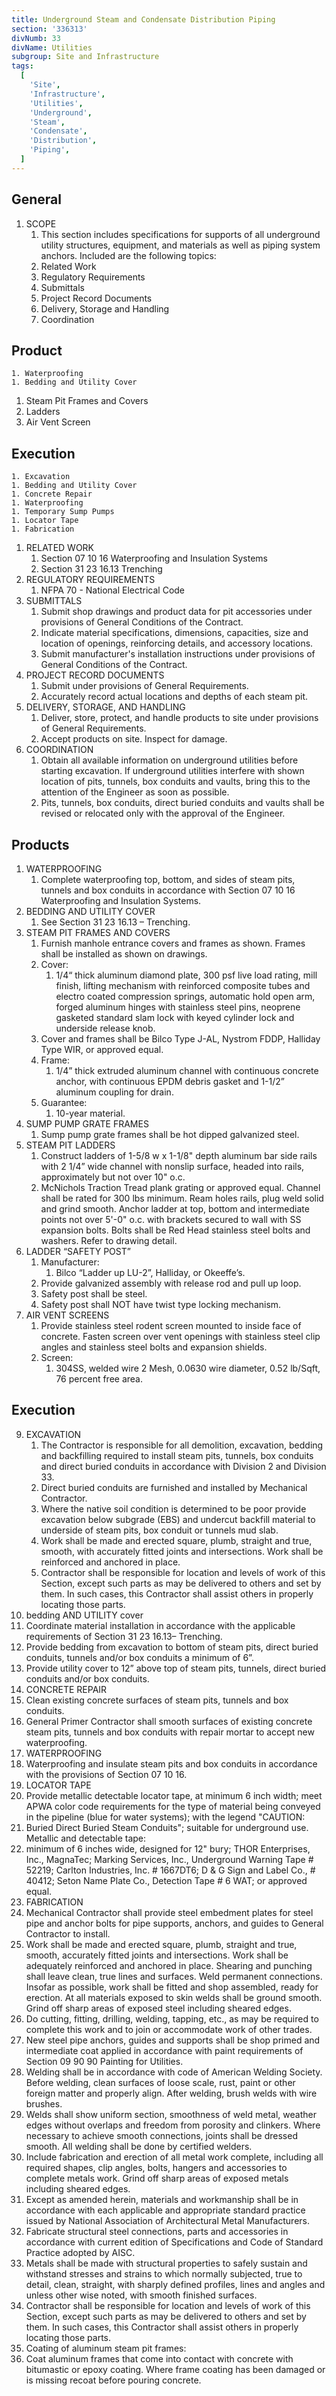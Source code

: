 ```yaml
---
title: Underground Steam and Condensate Distribution Piping
section: '336313'
divNumb: 33
divName: Utilities
subgroup: Site and Infrastructure
tags:
  [
    'Site',
    'Infrastructure',
    'Utilities',
    'Underground',
    'Steam',
    'Condensate',
    'Distribution',
    'Piping',
  ]
---
```


## General

1. SCOPE
   1. This section includes specifications for supports of all underground utility structures, equipment, and materials as well as piping system anchors. Included are the following topics:
   1. Related Work
   1. Regulatory Requirements
   1. Submittals
   1. Project Record Documents
   1. Delivery, Storage and Handling
   1. Coordination

## Product

    1. Waterproofing
    1. Bedding and Utility Cover

1.  Steam Pit Frames and Covers
1.  Ladders
1.  Air Vent Screen

## Execution

    1. Excavation
    1. Bedding and Utility Cover
    1. Concrete Repair
    1. Waterproofing
    1. Temporary Sump Pumps
    1. Locator Tape
    1. Fabrication

1. RELATED WORK
   1. Section 07 10 16 Waterproofing and Insulation Systems
   2. Section 31 23 16.13 Trenching
2. REGULATORY REQUIREMENTS
   1. NFPA 70 - National Electrical Code
3. SUBMITTALS
   1. Submit shop drawings and product data for pit accessories under provisions of General Conditions of the Contract.
   2. Indicate material specifications, dimensions, capacities, size and location of openings, reinforcing details, and accessory locations.
   3. Submit manufacturer's installation instructions under provisions of General Conditions of the Contract.
4. PROJECT RECORD DOCUMENTS
   1. Submit under provisions of General Requirements.
   2. Accurately record actual locations and depths of each steam pit.
5. DELIVERY, STORAGE, AND HANDLING
   1. Deliver, store, protect, and handle products to site under provisions of General Requirements.
   2. Accept products on site. Inspect for damage.
6. COORDINATION
   1. Obtain all available information on underground utilities before starting excavation. If underground utilities interfere with shown location of pits, tunnels, box conduits and vaults, bring this to the attention of the Engineer as soon as possible.
   2. Pits, tunnels, box conduits, direct buried conduits and vaults shall be revised or relocated only with the approval of the Engineer.

## Products

1. WATERPROOFING
   1. Complete waterproofing top, bottom, and sides of steam pits, tunnels and box conduits in accordance with Section 07 10 16 Waterproofing and Insulation Systems.
2. BEDDING AND UTILITY COVER
   1. See Section 31 23 16.13 – Trenching.
3. STEAM PIT FRAMES AND COVERS
   1. Furnish manhole entrance covers and frames as shown. Frames shall be installed as shown on drawings.
   2. Cover:
      1. 1/4“ thick aluminum diamond plate, 300 psf live load rating, mill finish, lifting mechanism with reinforced composite tubes and electro coated compression springs, automatic hold open arm, forged aluminum hinges with stainless steel pins, neoprene gasketed standard slam lock with keyed cylinder lock and underside release knob.
   3. Cover and frames shall be Bilco Type J-AL, Nystrom FDDP, Halliday Type WIR, or approved equal.
   4. Frame:
      1. 1/4” thick extruded aluminum channel with continuous concrete anchor, with continuous EPDM debris gasket and 1-1/2” aluminum coupling for drain.
   5. Guarantee:
      1. 10-year material.
4. SUMP PUMP GRATE FRAMES
   1. Sump pump grate frames shall be hot dipped galvanized steel.
5. STEAM PIT LADDERS
   1. Construct ladders of 1-5/8 w x 1-1/8" depth aluminum bar side rails with 2 1/4” wide channel with nonslip surface, headed into rails, approximately but not over 10" o.c.
   2. McNichols Traction Tread plank grating or approved equal. Channel shall be rated for 300 lbs minimum. Ream holes rails, plug weld solid and grind smooth. Anchor ladder at top, bottom and intermediate points not over 5'-0" o.c. with brackets secured to wall with SS expansion bolts. Bolts shall be Red Head stainless steel bolts and washers. Refer to drawing detail.
6. LADDER “SAFETY POST”
   1. Manufacturer:
      1. Bilco “Ladder up LU-2”, Halliday, or Okeeffe’s.
   2. Provide galvanized assembly with release rod and pull up loop.
   3. Safety post shall be steel.
   4. Safety post shall NOT have twist type locking mechanism.
7. AIR VENT SCREENS
   1. Provide stainless steel rodent screen mounted to inside face of concrete. Fasten screen over vent openings with stainless steel clip angles and stainless steel bolts and expansion shields.
   2. Screen:
      1. 304SS, welded wire 2 Mesh, 0.0630 wire diameter, 0.52 lb/Sqft, 76 percent free area.

## Execution

9. EXCAVATION
   1. The Contractor is responsible for all demolition, excavation, bedding and backfilling required to install steam pits, tunnels, box conduits and direct buried conduits in accordance with Division 2 and Division 33.
   2. Direct buried conduits are furnished and installed by Mechanical Contractor.
   3. Where the native soil condition is determined to be poor provide excavation below subgrade (EBS) and undercut backfill material to underside of steam pits, box conduit or tunnels mud slab.
   4. Work shall be made and erected square, plumb, straight and true, smooth, with accurately fitted joints and intersections. Work shall be reinforced and anchored in place.
   5. Contractor shall be responsible for location and levels of work of this Section, except such parts as may be delivered to others and set by them. In such cases, this Contractor shall assist others in properly locating those parts.
10. bedding AND UTILITY cover
11. Coordinate material installation in accordance with the applicable requirements of Section 31 23 16.13– Trenching.
12. Provide bedding from excavation to bottom of steam pits, direct buried conduits, tunnels and/or box conduits a minimum of 6”.
13. Provide utility cover to 12” above top of steam pits, tunnels, direct buried conduits and/or box conduits.
14. CONCRETE REPAIR
15. Clean existing concrete surfaces of steam pits, tunnels and box conduits.
16. General Primer Contractor shall smooth surfaces of existing concrete steam pits, tunnels and box conduits with repair mortar to accept new waterproofing.
17. WATERPROOFING
18. Waterproofing and insulate steam pits and box conduits in accordance with the provisions of Section 07 10 16.
19. LOCATOR TAPE
20. Provide metallic detectable locator tape, at minimum 6 inch width; meet APWA color code requirements for the type of material being conveyed in the pipeline (blue for water systems); with the legend "CAUTION:
21. Buried Direct Buried Steam Conduits"; suitable for underground use. Metallic and detectable tape:
22. minimum of 6 inches wide, designed for 12" bury; THOR Enterprises, Inc., MagnaTec; Marking Services, Inc., Underground Warning Tape # 52219; Carlton Industries, Inc. # 1667DT6; D & G Sign and Label Co., # 40412; Seton Name Plate Co., Detection Tape # 6 WAT; or approved equal.
23. FABRICATION
24. Mechanical Contractor shall provide steel embedment plates for steel pipe and anchor bolts for pipe supports, anchors, and guides to General Contractor to install.
25. Work shall be made and erected square, plumb, straight and true, smooth, accurately fitted joints and intersections. Work shall be adequately reinforced and anchored in place. Shearing and punching shall leave clean, true lines and surfaces. Weld permanent connections. Insofar as possible, work shall be fitted and shop assembled, ready for erection. At all materials exposed to skin welds shall be ground smooth. Grind off sharp areas of exposed steel including sheared edges.
26. Do cutting, fitting, drilling, welding, tapping, etc., as may be required to complete this work and to join or accommodate work of other trades.
27. New steel pipe anchors, guides and supports shall be shop primed and intermediate coat applied in accordance with paint requirements of Section 09 90 90 Painting for Utilities.
28. Welding shall be in accordance with code of American Welding Society. Before welding, clean surfaces of loose scale, rust, paint or other foreign matter and properly align. After welding, brush welds with wire brushes.
29. Welds shall show uniform section, smoothness of weld metal, weather edges without overlaps and freedom from porosity and clinkers. Where necessary to achieve smooth connections, joints shall be dressed smooth. All welding shall be done by certified welders.
30. Include fabrication and erection of all metal work complete, including all required shapes, clip angles, bolts, hangers and accessories to complete metals work. Grind off sharp areas of exposed metals including sheared edges.
31. Except as amended herein, materials and workmanship shall be in accordance with each applicable and appropriate standard practice issued by National Association of Architectural Metal Manufacturers.
32. Fabricate structural steel connections, parts and accessories in accordance with current edition of Specifications and Code of Standard Practice adopted by AISC.
33. Metals shall be made with structural properties to safely sustain and withstand stresses and strains to which normally subjected, true to detail, clean, straight, with sharply defined profiles, lines and angles and unless other wise noted, with smooth finished surfaces.
34. Contractor shall be responsible for location and levels of work of this Section, except such parts as may be delivered to others and set by them. In such cases, this Contractor shall assist others in properly locating those parts.
35. Coating of aluminum steam pit frames:
36. Coat aluminum frames that come into contact with concrete with bitumastic or epoxy coating. Where frame coating has been damaged or is missing recoat before pouring concrete.
